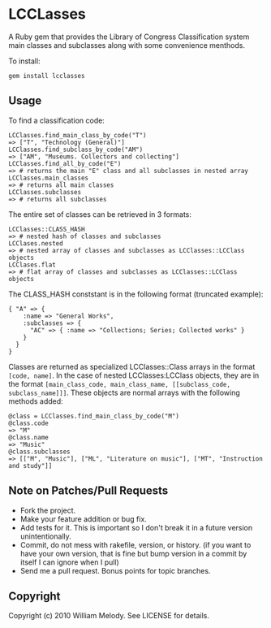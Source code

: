 # LCCLasses

A Ruby gem that provides the Library of Congress Classification system main classes and subclasses along with some convenience menthods.

To install:

    gem install lcclasses
    
## Usage

To find a classification code:

    LCClasses.find_main_class_by_code("T")
    => ["T", "Technology (General)"]
    LCClasses.find_subclass_by_code("AM")
    => ["AM", "Museums. Collectors and collecting"]
    LCClasses.find_all_by_code("E")
    => # returns the main "E" class and all subclasses in nested array
    LCClasses.main_classes
    => # returns all main classes
    LCClasses.subclasses
    => # returns all subclasses

The entire set of classes can be retrieved in 3 formats:

    LCClasses::CLASS_HASH
    => # nested hash of classes and subclasses
    LCClases.nested
    => # nested array of classes and subclasses as LCClasses::LCClass objects
    LCClases.flat
    => # flat array of classes and subclasses as LCClasses::LCClass objects

The CLASS\_HASH conststant is in the following format (truncated example):

    { "A" => { 
        :name => "General Works",
        :subclasses => {
          "AC" => { :name => "Collections; Series; Collected works" }
        }
      }
    }
    
Classes are returned as specialized LCClasses::Class arrays in the format `[code, name]`. In the case of nested LCClasses:LCClass objects, they are in the format `[main_class_code, main_class_name, [[subclass_code, subclass_name]]]`. These objects are normal arrays with the following methods added:

    @class = LCClasses.find_main_class_by_code("M")
    @class.code
    => "M"
    @class.name
    => "Music"
    @class.subclasses
    => [["M", "Music"], ["ML", "Literature on music"], ["MT", "Instruction and study"]]

## Note on Patches/Pull Requests
 
* Fork the project.
* Make your feature addition or bug fix.
* Add tests for it. This is important so I don't break it in a
  future version unintentionally.
* Commit, do not mess with rakefile, version, or history.
  (if you want to have your own version, that is fine but
   bump version in a commit by itself I can ignore when I pull)
* Send me a pull request. Bonus points for topic branches.

## Copyright

Copyright (c) 2010 William Melody. See LICENSE for details.
